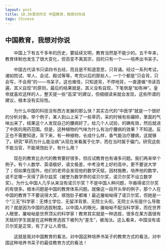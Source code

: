```yaml
---
layout: post
title: 10.30漂流作文 中国教育，我想对你说
tags: Chinese
---
```


中国教育，我想对你说
----------

　　中国上下有五千多年的历史，要延续文明，教育当然是不能少的。五千年来，教育体制也发生了很大变化，但百变不离其宗，目的只有一个——培养出书呆子。

　　中国古代读书只读四书五经，而且是不知道意思，只背诵。经过一系列考试，诸如院试、举人、会试、殿试等等，考完以后的那些人，一个个都是“只会背，只会写，不会用”的——书呆子。这也难怪，只知道背，不停地背，一直遵循“书读百遍，其义自现”的原则，最后的结果就是，其义没有自现，下笔倒是“如有神”。皇帝就喜欢这样的人，整天提一些“高深”的建议，但细细读来就会发现，这些所谓的建议，根本没有实际性。

　　为什么中国的科技没有西方发展的那么快？其实古代的“中医学”就是一个很好的分析对象。举个例子，某人到山上采了一些草药，采的时候有些碾碎，里面的气味出来了，结果这个人发现自己的腰病好了。给几个人试验，的确有效，然后就进了中医的用药范围。但是，这种植物的气味为什么有治疗腰病的效果？不知道。反正也不需要知道，背下来，有一种植物，长成什么样，香气能治疗腰病，这就够了。研究“草药为什么能治病”从现在来看属于化学，而在当时属于偏门。研究这些不能当官，不能填饱肚子，有什么用？

　　现在的教育比古代的教育要好很多，但应试教育也有诸多问题。我们再来举个例子。有个人数学、英语极好，语文极差，中考没考上好的高中，更不要说大学了；但如果在国外，他们的老师会发现他的数学天赋，因材施教，培养他的数学，说不定哪一天得了菲尔兹奖（被誉为数学界的诺贝尔奖，诺贝尔奖不设立数学奖）。为什么中国人几乎从来没有诺贝尔奖？不是中国人种问题，华裔得诺贝尔奖的有很多。根本问题是中国的教育体系问题。就像这一段开头举的例子，那个人在中国的教育下不要说得大奖，填饱肚子都难！最近屠呦呦得了诺贝尔奖，但她是一个“三无”科学家：无博士学位、无留洋背景、无院士头衔。无院士头衔是什么导致的？就是因为中国的选拔制度。以中国人的眼光，屠呦呦不配当科学家，而在世界人眼里，屠呦呦是世界顶尖的科学家！教育其实就是一种选拔，很多在某方面很有天赋的学生就是在这种教育选拔下被列为“差生”，被淘汰。这么看来，中国没有诺贝尔奖是正常，有了才让人奇怪。

　　这就是我对中国教育的看法，对中国这种培养书呆子的教育方式的看法，对中国这种培养书呆子的最佳教育方式的看法！